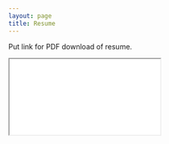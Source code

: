 ```yaml
---
layout: page
title: Resume
---
```


<p class="message">
  Put link for PDF download of resume.
  
</p>

<iframe src="../josephbae96.github.io/Files/Joseph%20Bae%20Resume%20Fall%202016.pdf" 